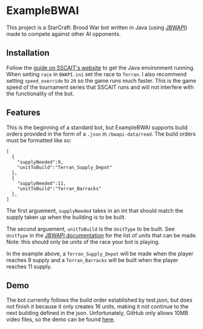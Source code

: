 
# ExampleBWAI

This project is a StarCraft: Brood War bot written in Java (using [JBWAPI](https://github.com/JavaBWAPI/JBWAPI)) made to compete against other AI opponents.


## Installation

Follow the [guide on SSCAIT's website](https://www.sscaitournament.com/index.php?action=tutorial) to get the Java environment running. When setting `race` in `BWAPI.ini` set the race to `Terran`. I also recommend setting `speed_override` to `20` so the game runs much faster. This is the game speed of the tournament series that SSCAIT runs and will not interfere with the functionality of the bot.
## Features

This is the beginning of a standard bot, but ExampleBWAI supports build orders provided in the form of a `.json` in `/bwapi-data/read`. The build orders must be formatted like so:
```
[
  {
    "supplyNeeded":9,
    "unitToBuild":"Terran_Supply_Depot"
  },
  {
    "supplyNeeded":11,
    "unitToBuild":"Terran_Barracks"
  },
]
```
The first arguement, `supplyNeeded` takes in an int that should match the supply taken up when the building is to be built.

The second arguement, `unitToBuild` is the `UnitType` to be built. See `UnitType` in the [JBWAPI documentation](https://javabwapi.github.io/JBWAPI/) for the list of units that can be made. Note: this should only be units of the race your bot is playing.

In the example above, a `Terran_Supply_Depot` will be made when the player reaches 9 supply and a `Terran_Barracks` will be built when the player reaches 11 supply.

## Demo

The bot currently follows the build order established by test.json, but does not finish it because it only creates 16 units, making it not continue to the next building defined in the json. Unfortunately, GitHub only allows 10MB video files, so the demo can be found [here](https://youtu.be/m-fmlQijkec).

